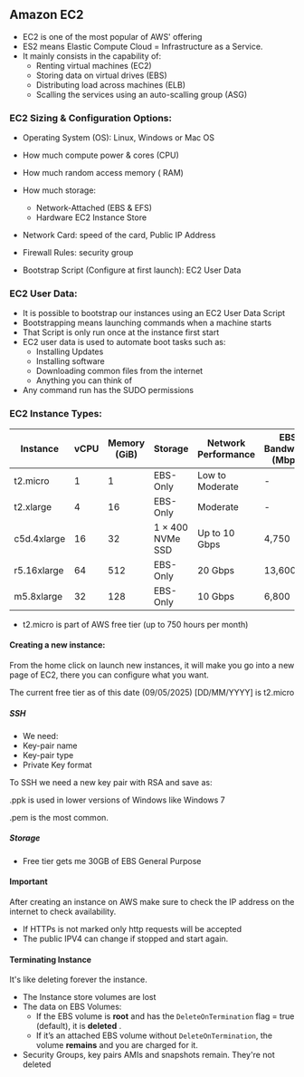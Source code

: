 ## Amazon EC2

* EC2 is one of the most popular of AWS' offering
* ES2 means Elastic Compute Cloud = Infrastructure as a Service.
* It mainly consists in the capability of:
  * Renting virtual machines (EC2)
  * Storing data on virtual drives (EBS)
  * Distributing load across machines (ELB)
  * Scalling the services using an auto-scalling group (ASG)

### EC2 Sizing & Configuration Options:

* Operating System (OS): Linux, Windows or Mac OS
* How much compute power & cores (CPU)
* How much random access memory ( RAM)
* How much storage:

  * Network-Attached (EBS & EFS)
  * Hardware EC2 Instance Store
* Network Card: speed of the card, Public IP Address
* Firewall Rules: security group
* Bootstrap Script (Configure at first launch): EC2 User Data

### EC2 User Data:

* It is possible to bootstrap our instances using an EC2 User Data Script
* Bootstrapping means launching commands when a machine starts
* That Script is only run once at the instance first start
* EC2 user data is used to automate boot tasks such as:
  * Installing Updates
  * Installing software
  * Downloading common files from the internet
  * Anything you can think of
* Any command run has the SUDO permissions

### EC2 Instance Types:

| Instance    | vCPU | Memory (GiB) | Storage           | Network Performance | EBS Bandwidth (Mbps) |
| ----------- | ---- | ------------ | ----------------- | ------------------- | -------------------- |
| t2.micro    | 1    | 1            | EBS-Only          | Low to Moderate     | -                    |
| t2.xlarge   | 4    | 16           | EBS-Only          | Moderate            | -                    |
| c5d.4xlarge | 16   | 32           | 1 × 400 NVMe SSD | Up to 10 Gbps       | 4,750                |
| r5.16xlarge | 64   | 512          | EBS-Only          | 20 Gbps             | 13,600               |
| m5.8xlarge  | 32   | 128          | EBS-Only          | 10 Gbps             | 6,800                |

* t2.micro is part of AWS free tier (up to 750 hours per month)

#### Creating a new instance:

From the home click on launch new instances, it will make you go into a new page of EC2, there you can configure what you want.

The current free tier as of this date (09/05/2025) [DD/MM/YYYY] is t2.micro

##### SSH

* We need:
* Key-pair name
* Key-pair type
* Private Key format

To SSH we need a new key pair with RSA and save as:

.ppk is used in lower versions of Windows like Windows 7

.pem is the most common.

##### Storage

* Free tier gets me 30GB of EBS General Purpose

#### Important

After creating an instance on AWS make sure to check the IP address on the internet to check availability.

* If HTTPs is not marked only http requests will be accepted
* The public IPV4 can change if stopped and start again.

#### Terminating Instance

It's like deleting forever the instance.

* The Instance store volumes are lost
* The data on EBS Volumes:
  * If the EBS volume is **root** and has the `DeleteOnTermination` flag = true (default), it is  **deleted** .
  * If it’s an attached EBS volume without `DeleteOnTermination`, the volume **remains** and you are charged for it.
* Security Groups, key pairs AMIs and snapshots remain. They're not deleted
